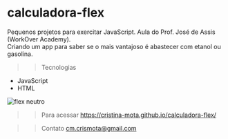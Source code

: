 # calculadora-flex

Pequenos projetos para exercitar JavaScript.
Aula do Prof. José de Assis (WorkOver Academy).<br>
Criando um app para saber se o mais vantajoso é abastecer com etanol ou gasolina.

>>Tecnologias
- JavaScript
- HTML

![flex neutro](https://user-images.githubusercontent.com/110698111/201989181-fa39562c-2dac-4d78-8337-3a4c22caf5ea.png)

>>Para acessar
https://cristina-mota.github.io/calculadora-flex/

>>Contato
cm.crismota@gmail.com



